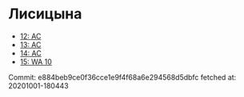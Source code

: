 # Лисицына
- [12: AC](12.md)
- [13: AC](13.md)
- [14: AC](14.md)
- [15: WA 10](15.md)

Commit: e884beb9ce0f36cce1e9f4f68a6e294568d5dbfc
 fetched at: 20201001-180443
